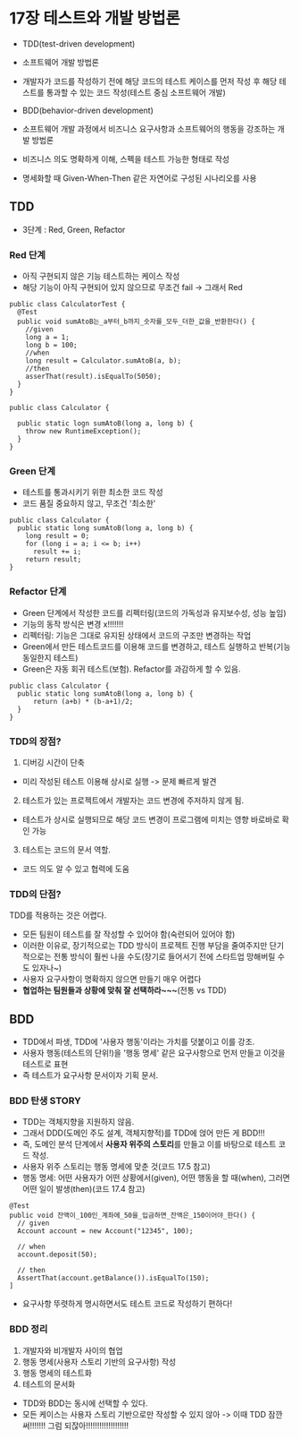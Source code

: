 # 17장 테스트와 개발 방법론
- TDD(test-driven development)
-	 소프트웨어 개발 방법론
-	 개발자가 코드를 작성하기 전에 해당 코드의 테스트 케이스를 먼저 작성 후 해당 테스트를 통과할 수 있는 코드 작성(테스트 중심 소프트웨어 개발)

- BDD(behavior-driven development)
-	소프트웨어 개발 과정에서 비즈니스 요구사항과 소프트웨어의 행동을 강조하는 개발 방법론
-	비즈니스 의도 명확하게 이해, 스펙을 테스트 가능한 형태로 작성
-	명세화할 때 Given-When-Then 같은 자연어로 구성된 시나리오를 사용

## TDD
- 3단계 : Red, Green, Refactor

### Red 단계
- 아직 구현되지 않은 기능 테스트하는 케이스 작성
- 해당 기능이 아직 구현되어 있지 않으므로 무조건 fail -> 그래서 Red
```
public class CalculatorTest {
  @Test
  public void sumAtoB는_a부터_b까지_숫자를_모두_더한_값을_반환한다() {
    //given
    long a = 1;
    long b = 100;
    //when
    long result = Calculator.sumAtoB(a, b);
    //then
    asserThat(result).isEqualTo(5050);
  }
}

public class Calculator {

  public static logn sumAtoB(long a, long b) {
    throw new RuntimeException();
  }
}
```
### Green 단계
- 테스트를 통과시키기 위한 최소한 코드 작성
- 코드 품질 중요하지 않고, 무조건 '최소한'
```
public class Calculator {
  public static long sumAtoB(long a, long b) {
    long result = 0;
    for (long i = a; i <= b; i++)
      result += i;
    return result;
}
```
### Refactor 단계
- Green 단계에서 작성한 코드를 리펙터링(코드의 가독성과 유지보수성, 성능 높임)
- 기능의 동작 방식은 변경 x!!!!!!!
-	 리펙터링: 기능은 그대로 유지된 상태에서 코드의 구조만 변경하는 작업
-	 Green에서 만든 테스트코드를 이용해 코드를 변경하고, 테스트 실행하고 반복(기능 동일한지 테스트)
-	 Green은 자동 회귀 테스트(보험). Refactor를 과감하게 할 수 있음.

```
public class Calculator {
  public static long sumAtoB(long a, long b) {
      return (a+b) * (b-a+1)/2;
  }
}
```

### TDD의 장점?
1. 디버깅 시간이 단축
-	 미리 작성된 테스트 이용해 상시로 실행 -> 문제 빠르게 발견
2. 테스트가 있는 프로젝트에서 개발자는 코드 변경에 주저하지 않게 됨.
-	 테스트가 상시로 실행되므로 해당 코드 변경이 프로그램에 미치는 영향 바로바로 확인 가능
3. 테스트는 코드의 문서 역할.
-	 코드 의도 알 수 있고 협력에 도움

### TDD의 단점?
TDD를 적용하는 것은 어렵다.
- 모든 팀원이 테스트를 잘 작성할 수 있어야 함(숙련되어 있어야 함)
- 이러한 이유로, 장기적으로는 TDD 방식이 프로젝트 진행 부담을 줄여주지만 단기적으로는 전통 방식이 훨씬 나을 수도(장기로 들어서기 전에 스타트업 망해버릴 수도 있자나~)
- 사용자 요구사항이 명확하지 않으면 만들기 매우 어렵다
- **협업하는 팀원들과 상황에 맞춰 잘 선택하라~~~**(전통 vs TDD)

## BDD
- TDD에서 파생, TDD에 '사용자 행동'이라는 가치를 덧붙이고 이를 강조.
- 사용자 행동(테스트의 단위!)을 '행동 명세' 같은 요구사항으로 먼저 만들고 이것을 테스트로 표현
- 즉 테스트가 요구사항 문서이자 기획 문서.

### BDD 탄생 STORY
- TDD는 객체지향을 지원하지 않음.
- 그래서 DDD(도메인 주도 설계, 객체지향적)를 TDD에 얹어 만든 게 BDD!!!
- 즉, 도메인 분석 단계에서 **사용자 위주의 스토리**를 만들고 이를 바탕으로 테스트 코드 작성.
- 사용자 위주 스토리는 행동 명세에 맞춘 것(코드 17.5 참고)
- 행동 명세: 어떤 사용자가 어떤 상황에서(given), 어떤 행동을 할 때(when), 그러면 어떤 일이 발생(then)(코드 17.4 참고)
```
@Test
public void 잔액이_100인_계좌에_50을_입금하면_잔액은_150이어야_한다() {
  // given
  Account account = new Account("12345", 100);

  // when
  account.deposit(50);

  // then
  AssertThat(account.getBalance()).isEqualTo(150);
]
```
- 요구사항 뚜렷하게 명시하면서도 테스트 코드로 작성하기 편하다!

### BDD 정리
1. 개발자와 비개발자 사이의 협업
2. 행동 명세(사용자 스토리 기반의 요구사항) 작성
3. 행동 명세의 테스트화
4. 테스트의 문서화

- TDD와 BDD는 동시에 선택할 수 있다.
- 모든 케이스는 사용자 스토리 기반으로만 작성할 수 있지 않아 -> 이때 TDD 잠깐 써!!!!!!! 그럼 되잖아!!!!!!!!!!!!!!!!!!!
